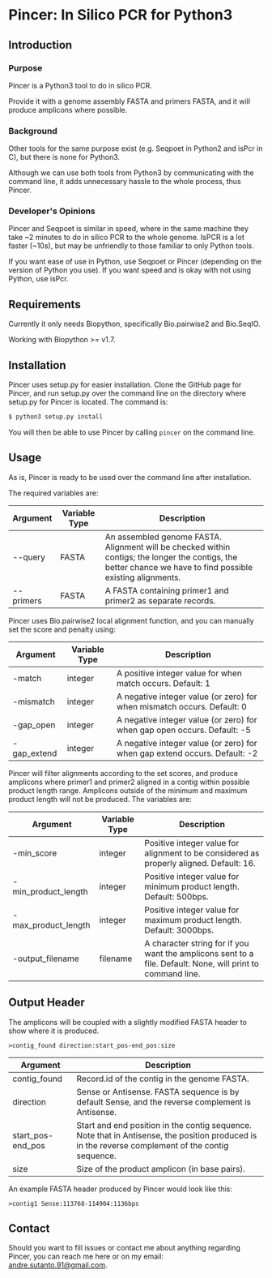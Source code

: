# Pincer: In Silico PCR for Python3

## Introduction

### Purpose

Pincer is a Python3 tool to do in silico PCR.  

Provide it with a genome assembly FASTA and primers FASTA, and it will produce amplicons where possible.

### Background

Other tools for the same purpose exist (e.g. Seqpoet in Python2 and isPcr in C), but there is none for Python3.

Although we can use both tools from Python3 by communicating with the command line, it adds unnecessary hassle to the whole process, thus Pincer.

### Developer's Opinions

Pincer and Seqpoet is similar in speed, where in the same machine they take ~2 minutes to do in silico PCR to the whole genome. IsPCR is a lot faster (~10s), but may be unfriendly to those familiar to only Python tools.

If you want ease of use in Python, use Seqpoet or Pincer (depending on the version of Python you use). If you want speed and is okay with not using Python, use isPcr.

## Requirements

Currently it only needs Biopython, specifically Bio.pairwise2 and Bio.SeqIO. 

Working with Biopython >= v1.7.

## Installation

Pincer uses setup.py for easier installation. Clone the GitHub page for Pincer, and run setup.py over the command line on the directory where setup.py for Pincer is located.
The command is:

```sh
$ python3 setup.py install
``` 

You will then be able to use Pincer by calling `pincer` on the command line.

## Usage
As is, Pincer is ready to be used over the command line after installation.

The required variables are:

| Argument | Variable Type | Description |
| ------ | ------ | ------ |
| --query | FASTA | An assembled genome FASTA. Alignment will be checked within contigs; the longer the contigs, the better chance we have to find possible existing alignments. |
| --primers | FASTA | A FASTA containing primer1 and primer2 as separate records. |

Pincer uses Bio.pairwise2 local alignment function, and you can manually set the score and penalty using:  

| Argument | Variable Type | Description |
| ------ | ------ | ------ |
| -match | integer | A positive integer value for when match occurs. Default: 1 |
| -mismatch | integer | A negative integer value (or zero) for when mismatch occurs. Default: 0 |
| -gap_open | integer | A negative integer value (or zero) for when gap open occurs. Default: -5 |
| -gap_extend | integer | A negative integer value (or zero) for when gap extend occurs. Default: -2 |

Pincer will filter alignments according to the set scores, and produce amplicons where primer1 and primer2 aligned in a contig within possible product length range. 
Amplicons outside of the minimum and maximum product length will not be produced. 
The variables are:

| Argument | Variable Type | Description |
| ------ | ------ | ------ |
| -min_score | integer | Positive integer value for alignment to be considered as properly aligned. Default: 16. |
| -min_product_length | integer | Positive integer value for minimum product length. Default: 500bps. |
| -max_product_length | integer | Positive integer value for maximum product length. Default: 3000bps. | 
| -output_filename | filename | A character string for if you want the amplicons sent to a file. Default: None, will print to command line. |

## Output Header

The amplicons will be coupled with a slightly modified FASTA header to show where it is produced.  
```
>contig_found direction:start_pos-end_pos:size
```
| Argument | Description |
| ------ | ------ |  
| contig_found | Record.id of the contig in the genome FASTA. |  
| direction | Sense or Antisense. FASTA sequence is by default Sense, and the reverse complement is Antisense. |
| start_pos-end_pos | Start and end position in the contig sequence. Note that in Antisense, the position produced is in the reverse complement of the contig sequence. |
| size | Size of the product amplicon (in base pairs). |

An example FASTA header produced by Pincer would look like this:
```
>contig1 Sense:113768-114904:1136bps
```

## Contact

Should you want to fill issues or contact me about anything regarding Pincer, 
you can reach me here or on my email: andre.sutanto.91@gmail.com.

